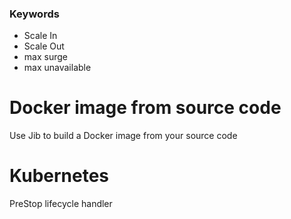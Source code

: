 ### Keywords

- Scale In
- Scale Out
- max surge
- max unavailable

# Docker image from source code

Use Jib to build a Docker image from your source code

# Kubernetes
PreStop lifecycle handler 